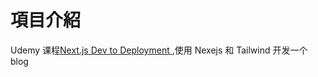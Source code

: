 # 項目介紹

Udemy 课程[Next.js Dev to Deployment
](https://www.udemy.com/course/nextjs-dev-to-deployment/learn/lecture/26725144#questions/15338896),使用 Nexejs 和 Tailwind 开发一个 blog
